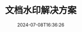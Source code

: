 ---
############################# Static ############################
layout: "family"
date:  2024-07-08T16:36:26
draft: false

product: "Watermark"
product_tag: "watermark"

lang: zh

############################# Head ############################
head_title: "文档水印 C# Java Node.js Python |加水印"
head_description: "为 PDF、图像和文档添加水印。Microsoft Office、PDF、OpenDocument、图像等的水印解决方案"

############################# Header ############################
title: "文档水印解决方案"
description:  |
  为您的文档和图像添加文本和图像水印。

  以方便的方式搜索和修改文档水印。

  获取有关文档中显示的水印的信息。

############################# Supported Platforms ###############################
supported_platforms:
  enable: true
  head_title: "选择您的平台"
  title: "平台独立性"
  description: "GroupDocs.Watermark 库支持以下操作系统和框架："
  details_link_title: "了解更多"

  items:
    # items loop
    - title: ".NET"
      description: GroupDocs.Watermark .NET 
      color: "blue"
      tag: "net"
      link: "/watermark/net/"
      features_link: "https://docs.groupdocs.com/watermark/net/system-requirements/"
      features:
          # features loop
          - rows: "4"
            content: |
                    .NET Framework 4.5 or higher <br> .NET Core 3.0 or higher <br> .NET 5.0 or higher
      
          # features loop
          - rows: "1"
            content: |
                    Windows <br> Linux <br> Mac OS
      
          # features loop
          - rows: "3"
            content: |
                    Microsoft Visual Studio <br> JetBrains Rider <br> Microsoft Visual Code
      
          # features loop
          - rows: "1"
            content: |
                    50+ file formats
      

    # items loop
    - title: "Java"
      description: GroupDocs.Watermark Java
      color: "red"
      tag: "java"
      link: "/watermark/java/"
      features_link: "https://docs.groupdocs.com/watermark/java/system-requirements/"
      features:
          # features loop
          - rows: "4"
            content: |
                    Java 8 or higher <br> Kotlin
      
          # features loop
          - rows: "1"
            content: |
                    Windows <br> Linux <br> Mac OS
      
          # features loop
          - rows: "3"
            content: |
                    IntelliJ IDEA <br> Eclipse <br> NetBeans
      
          # features loop
          - rows: "1"
            content: |
                    50+ file formats

    # items loop
    - title: "Node.js"
      description: GroupDocs.Watermark Node.js
      color: "green"
      tag: "nodejs-java"
      link: "/watermark/nodejs-java/"
      features_link: "https://docs.groupdocs.com/watermark/"
      features:
          # features loop
          - rows: "4"
            content: |
                    Node.js 16+ and J2SE 8.0 (1.8)+
      
          # features loop
          - rows: "1"
            content: |
                    Windows <br> Linux <br> Mac OS
      
          # features loop
          - rows: "3"
            content: |
                    Atom <br> Visual Studio Code <br> 任何其他文本编辑器
      
          # features loop
          - rows: "1"
            content: |
                    50+ file formats

    # items loop
    - title: "Python"
      description: GroupDocs.Watermark Python
      color: "yellow"
      tag: "python-net"
      link: "/watermark/python-net/"
      features_link: "https://docs.groupdocs.com/watermark/net/system-requirements/"
      features:
          # features loop
          - rows: "3"
            content: |
                    Python 3.9+ and .Net 6+
      
          # features loop
          - rows: "1"
            content: |
                    Windows <br> Linux <br> Mac OS
      
          # features loop
          - rows: "4"
            content: |
                    IDLE <br> PyCharm <br> Visual Studio Code
      
          # features loop
          - rows: "1"
            content: |
                    50+ file formats

############################# Features ###############################
features:
  enable: true
  title: "GroupDocs.Watermark 功能审查"
  description: "该库旨在添加、搜索和更新流行文档格式的各种水印类型。"

  items:
    # items loop
    - icon: "protect"
      title: "使用水印保护文件"
      content: "在您的业务文档中添加文本和图像水印。"

    # items loop
    - icon: "search"
      title: "搜索现有水印"
      content: "获取有关先前在文档中放置的水印的详细信息。"

    # items loop
    - icon: "manipulate"
      title: "操作文档水印"
      content: "控制文本、样式、图像和其他水印功能。"

    # items loop
    - icon: "additional"
      title: "各种附加功能"
      content: "获取文档信息、更新超链接或页面背景等"

############################# Code samples ############################
code_samples:
  enable: true
  title: "通过水印保护文档"
  description: "GroupDocs.Watermark 典型的操作代码示例。"
  items:
    # code sample loop
    - title: "创建水印。"
      content: |
       要向文档添加水印，请提供目标文件的路径。要在特定页面上获得自定义水印，您可以选择许多选项。
      samples:
        - language: "C#"
          color: "blue"
          content: |
            ```csharp {style=abap}   
            // 指定要添加水印的文档
            using (Watermarker watermarker = new Watermarker("source.docx"))
            {
                // 创建水印对象
                TextWatermark watermark = new TextWatermark("top secret", new Font("Arial", 36));

                // 设置水印选项
                watermark.ForegroundColor = Color.Red;
                watermark.HorizontalAlignment = HorizontalAlignment.Center;
                watermark.VerticalAlignment = VerticalAlignment.Center;

                // 添加水印并保存处理后的文件
                watermarker.Add(watermark);
                watermarker.Save("result.docx");
            }
            ```
        - language: "Java"
          color: "red"
          content: |
            ```java {style=abap}   
            // 指定要添加水印的文档
            Watermarker watermarker = new Watermarker("source.docx");

            // 创建水印对象
            TextWatermark watermark = new TextWatermark("top secret", new Font("Arial", 36));

            // 设置水印选项
            watermark.setForegroundColor(Color.getRed());
            watermark.setHorizontalAlignment(HorizontalAlignment.Center);
            watermark.setVerticalAlignment(VerticalAlignment.Center);

            // 添加水印并保存处理后的文件
            watermarker.add(watermark);
            watermarker.save("result.docx");
            watermarker.close();
            ```
        - language: "TypeScript"
          color: "green"
          content: |
            ```javascript {style=abap}  
            // 指定要添加水印的文档
            const watermarker = new Watermarker("source.docx");

            // 创建水印对象
            const watermark = new TextWatermark("top secret", new Font("Arial", 36));

            // 设置水印选项
            watermark.setForegroundColor(Color.getRed());
            watermark.setHorizontalAlignment(HorizontalAlignment.Center);
            watermark.setVerticalAlignment(VerticalAlignment.Center);

            // 添加水印并保存处理后的文件
            watermarker.add(watermark);
            watermarker.save("result.docx");
            ```
        - language: "Python"
          color: "yellow"
          content: |
            ```python {style=abap}  
            def run():
                # 指定要添加水印的文档
                with groupdocs.watermark.Watermarker("source.docx") as watermarker:
                    font = groupdocs.watermark.watermarks.Font("Arial", 36.0)

                    # 创建水印对象
                    watermark = groupdocs.watermark.watermarks.TextWatermark("top secret", font)

                    # 设置水印选项
                    watermark.foreground_color = groupdocs.watermark.watermarks.Color.red;
                    watermark.horizontal_alignment = groupdocs.watermark.common.HorizontalAlignment.CENTER
                    watermark.vertical_alignment = groupdocs.watermark.common.VerticalAlignment.CENTER

                    # 添加水印并保存处理后的文件
                    watermarker.add(watermark)
                    watermarker.save("result.docx")
            ```


############################# Supported Formats ###############################
formats:
  enable: true
  title: "支持 50 多种文件格式"
  description: "GroupDocs.Watermark 为常用文档和文件格式提供水印。"

############################# Metrics ###############################
metrics:
  enable: true
  title: "我们的图书馆统计数据"
  description: "深入研究关键指标，深入了解我们的成就、影响力和增长。"

  items:
    # items loop
    - number: "50+"
      title: "支持的格式"
      content: "该库能够处理 50 多种最流行的文件格式。"

    # items loop
    - number: "500k"
      title: "NuGet 次下载"
      content: ".NET 的 GroupDocs.Watermark 是一个受欢迎的库，在 NuGet 上的下载量超过50万次。"

    # items loop
    - number: "15k"
      title: "Maven 下载"
      content: "GroupDocs.Watermark 在 Maven 上的下载量超过 1.5 万次，是 Java 个开发者的热门选择。"

    # items loop
    - number: "140+"
      title: "快乐的顾客"
      content: "全球的个人开发人员和顶级公司更喜欢我们的库来构建创新的解决方案。"


############################# Customers ###############################
customers:
  enable: true
  title: "我们满意的客户"
  description: "GroupDocs 个图书馆由全球知名和杰出品牌使用。"

  items:
    # items loop
    - title: "BenQ Corporation"
      logo: "benq"
      
    # items loop
    - title: "Nasdaq Stock Market"
      logo: "nasdaq"
      
    # items loop
    - title: "AT&T Inc."
      logo: "att"
      
    # items loop
    - title: "Customer logo AstraZeneca"
      logo: "astrazeneca"
      
    # items loop
    - title: "Central Bank of Argentina"
      logo: "argentinacentralbank"
      
    # items loop
    - title: "Roche Holding AG"
      logo: "roche"
      
    # items loop
    - title: "Capita"
      logo: "capita"
      
    # items loop
    - title: "Axa S.A."
      logo: "axa"
      
    # items loop
    - title: "Instructure Inc."
      logo: "instructure"
      
    # items loop
    - title: "Wipro"
      logo: "wipro"


############################# Actions ###############################
actions:
  enable: true
  title: "准备好开始了吗？"
  description: "在您的平台上免费试用 GroupDocs.Watermark 项功能"

  items:
    # items loop
    - title: ".NET"
      color: "blue"
      link: "/watermark/net/"

    # items loop
    - title: "Java"
      color: "red"
      link: "/watermark/java/"

    # items loop
    - title: "Node.js"
      color: "green"
      link: "/watermark/nodejs-java/"      

############################# FAQ ###############################
faq:
  enable: true
  title: "经常问的问题"
  description: "查看我们的常见问题解答"

  items:
    # items loop
    - question: "GroupDocs.Watermark 是否需要外部库来进行文档处理？"
      answer: "GroupDocs.Watermark 可独立运行，无需像 Adobe Acrobat、Microsoft Office 等第三方软件。"

    # items loop
    - question: "我可以在购买前测试 GroupDocs.Watermark 个功能吗？"
      answer: "是的，GroupDocs.Watermark 提供免费试用！安装并试用一下，但请记住：试用版会在您的文档中添加 “试用徽章”，仅处理前 3 页。想要完整的体验吗？获得 30 天免费临时许可证以获得全部功能。请参阅 [临时许可](https://purchase.groupdocs.com/temporary-license/) 下的详细信息。"

    # items loop
    - question: "提供了哪些许可证类型？"
      answer: "需要 GroupDocs.Watermark 许可证？我们有选择！根据许多选项从许可证中进行选择。您团队中的开发者人数。部署地点，例如单一办公室或远程工作场所。终端客户分发是否需要与客户共享 SDK/API？或者，还有按月使用的许可证：仅按使用计量套餐的使用量付费。深入研究，找到完美的 [价格](https://purchase.groupdocs.com/pricing/watermark/net/)。"

############################# Cloud Links ###############################
cloud_links:
  enable: true
  title: "GroupDocs.Watermark 低代码 API"
  description: "您的应用程序使用我们基于云的 REST API 为文件添加水印。"
  
  items:
    # items loop
    - title: "GroupDocs.Watermark Cloud for cURL"
      content: "使用 cURL REST 完整 API 为 PDF、Word、Excel、PowerPoint、JPEG 和其他流行的文件格式添加水印。"
      icon: "groupdocs_watermark-for-curl"
      link: "https://products.groupdocs.cloud/watermark/curl"

    # items loop
    - title: "GroupDocs.Watermark Cloud for .NET"
      content: "使用适用于 .NET 的 Cloud SDK 提供的文档水印功能，为您的 .NET 个应用程序提供水印功能。自行保护业务文档。"
      icon: "groupdocs_watermark-for-net"
      link: "https://products.groupdocs.cloud/watermark/net"

    # items loop
    - title: "GroupDocs.Watermark Cloud for Java"
      content: "GroupDocs.Watermark 专为 Java 设计的 SDK 为您的 Java 个应用程序和业务文件提供了新的可能性。"
      icon: "groupdocs_watermark-for-java"
      link: "https://products.groupdocs.cloud/watermark/java"

############################# App links ###############################
app_links:
  enable: true
  title: "GroupDocs.Watermark 个 Web 应用程序"
  description: "GroupDocs 授予对 Web 应用程序的访问权限，以便为您的文档添加水印。超过50种流行的文件格式可以在你最喜欢的浏览器中免费添加水印。"

  items:
    # items loop
    - title: "GroupDocs.Watermark Total"
      content: "在线工具，可从任何设备向文档添加水印。"
      icon: "groupdocs_watermark-app"
      link: "https://products.groupdocs.app/watermark/total"

    # items loop
    - title: "GroupDocs.Watermark DOCX"
      content: "在线水印 MS Word DOCX。"
      icon: "groupdocs_words-app"
      link: "https://products.groupdocs.app/watermark/docx"

    # items loop
    - title: "GroupDocs.Watermark PDF"
      content: "在线保护 PDF 个文档。"
      icon: "groupdocs_pdf-app"
      link: "https://products.groupdocs.app/watermark/pdf"


      


---